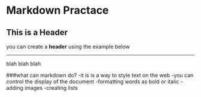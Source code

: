 # Markdown Practace
## This is a Header

you can create a **header** using the example below

***
blah blah blah

###what can markdown do?
-it is is a way to style text on the web
-you can control the display of the document
-formatting words as bold or italic
-adding images
-creating lists
